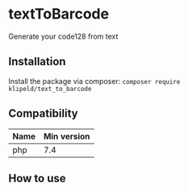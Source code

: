 # textToBarcode
Generate your code128 from text
## Installation
Install the package via composer: `composer require klipeld/text_to_barcode`
## Compatibility

 Name       | Min version
:-------------|:----------
 php        | 7.4
 
 ## How to use
